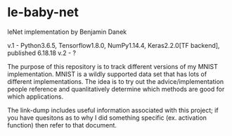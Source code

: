 # le-baby-net
leNet implementation by Benjamin Danek

v.1 - Python3.6.5, Tensorflow1.8.0, NumPy1.14.4, Keras2.2.0[TF backend], published 6.18.18
v.2 - ?

The purpose of this repository is to track different versions of my MNIST implementation. 
MNIST is a wildly supported data set that has lots of different implementations. 
The idea is to try out the advice/implementation people reference and quanlitatively determine which 
methods are good for which applications.

The link-dump includes useful information associated with this project; if you have quesitons as to why I did something specific (ex. activation function) then refer to that document. 
